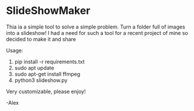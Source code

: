 # SlideShowMaker
Thia ia a simple tool to solve a simple problem. Turn a folder full of images into a slideshow! I had a need for such a tool for a recent project of mine so decided to make it and share


Usage: 

1. pip install -r requirements.txt
2. sudo apt update
3. sudo apt-get install ffmpeg
4. python3 slideshow.py
   



Very customizable, please enjoy! 

-Alex
